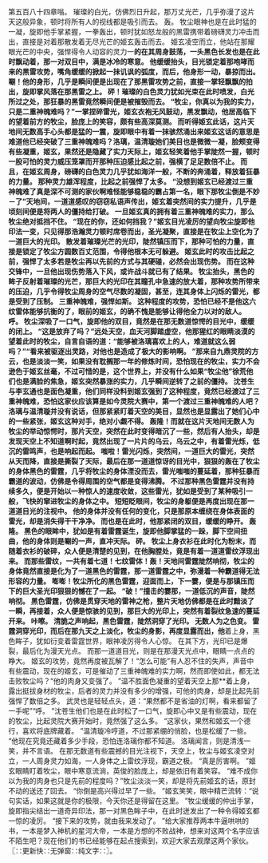 第五百八十四章嗡。
璀璨的白光，仿佛烈日升起，那万丈光芒，几乎弥漫了这片天这般异象，顿时将所有人的视线都是吸引而去。
轰。
牧尘眼神也是在此时猛的一凝，旋即他手掌紧握，一拳轰出，顿时犹如怒龙般的黑雷携带着磅礴灵力冲击而出，直接是对着那散发着无尽光芒的姬玄轰击而去。
姬玄凌空而立，他站在那耀眼光芒的中央，强悍得令人动容的灵力一**的在其周身鼓荡，一头黑色长发也是在此时飘动着，那一对双目中，满是冰冷的寒意。
他缓缓抬头，目光锁定着那咆哮而来的黑雷攻势，嘴角缓缓的掀起一抹讥讽的弧度，而后，他身形一动，暴掠而出。
唰！他的身形，几乎是瞬间便是出现在了那黑雷攻势之前，直接一掌轻飘飘的拍出，旋即掌风落在那黑雷之上。
砰！璀璨的白色灵力犹如光束在此时喷发，白光所过之处，那狂暴的黑雷竟然瞬间便是被摧毁而去。
“牧尘，你真以为我的实力，只是二重神魄难吗？”一掌捏碎雷光，姬玄衣袍无风鼓动，黑发飘动，他居高临下的望着前方的牧尘，脸庞上的笑容，颇有些高深莫测。
而听得姬玄此话，这片天地间无数高手心头都是猛的一震，旋即眼中有着一抹骇然涌出来姬玄这话的意思是难道他已经突破了三重神魄难吗？洛璃，温清璇她们美目也是微微一凝，脸颊变得有些凝重，姬玄，果然还是隐藏了实力天际上，姬玄轻笑着他手掌陡然一握，顿时一股可怕的灵力威压笼罩而开那种压迫感比起之前，强横了足足数倍不止。
而且，在姬玄周身，磅礴的白色灵力几乎犹如海洋一般，不断的奔涌着，释放着狂暴的力量。
那种灵力雄浑程度，比起之前强悍了太多。
“没想到姬玄已经渡过三重神魄难了真是深不可测的家伙啊难怪能够稳稳的霸占第一名，眼下那牧尘倒是不妙－了”天地间，一道道感叹的窃窃私语声传出，姬玄着突然间的实力提升，几乎是顷刻间便是将两人的僵持给打破。
一旦姬玄真的拥有着三重神魄难的实力，那么牧尘绝对抵挡不住。
“现在的你，还如何挡我？”姬玄目光凌厉的望向牧尘旋即他印法一变，只见得那浩瀚灵力顿时席卷而出，圣光凝聚，直接是在牧尘上空化为了一道巨大的光印。
散发着璀璨光芒的光印，陡然镇压而下，那种可怕的力量，直接是锁定了牧尘方圆数百丈范围，令得他根本无可躲避。
姬玄此时的攻击比起之前，强悍了太多若是牧尘再以先前的方式与其硬碰，必然会出现伤势。
而在这种交锋中，一旦他出现伤势落入下风，或许战斗就已有了结果。
牧尘抬头，黑色的眸子反射着璀璨的光芒，那巨大的光印在其瞳孔中急速的放大着，那种攻势所带来的压迫，几乎令得牧尘周身的空气尽数的凝固，甚至，连其身体上闪烁的雷光，都是受到了压制。
三重神魄难，强悍如斯。
这种程度的攻势，恐怕已经不是他这六纹雷体能够抗衡的了，眼前的姬玄，的确不愧是能够让得他全力以对的敌人。
呼。
牧尘深吸了一口气，旋即他的双目，竟然是在那无数道惊愕的目光中，缓缓的闭上。
“这是放弃了吗？”远处天空，血天河脚踏虚空，他那猩红的眼睛淡漠的望着此时的牧尘，自言自语的道：“能够被洛璃喜欢上的人，难道就这么弱吗？”“看来被驱逐出灵路，对他也是造成了极大的影响啊。
”那来自九鼎灵院的方云，也是淡淡一笑，如果没有耽搁那一年的修炼时间，恐怕现在的牧尘，实力不会逊色于姬玄丝毫，不过可惜的是，这个世界上，并没有什么如果“牧尘他”徐荒他们也是满脸的焦急，姬玄突然暴涨的实力，几乎瞬间逆转了之前的僵持。
沈苍生与李玄通也是面色凝重，他们同样没料到姬玄强到了这种程度，竟然已经渡过了三重神魄难，恐怕这家伙应该算是如今灵院大赛中，第一个渡过三重神魄难的人吧？洛璃与温清璇并没有说话，但那紧紧盯着天空的美目，显然也是显露出了她们心中的一些紧张，姬玄这种对手，绝对小觑不得。
轰隆！而就在这片天地间无数人为牧尘的举动惊愕时，那片天空，突然在此时变得暗沉了一些，然后有人抬头，却是发现天空上不知道啊时起，竟然出现了一片片的乌云，乌云之中，有着雷光烁，低沉的雷鸣声，也是响起而起。
嗤啦！雷光闪烁，突然间，一道巨大的雷光，突然从天而降，直接是撕裂了天际，最后在那一道道惊讶的目光中，狠狠的轰在了牧尘的身体黑色的雷霆，几乎将牧尘的身体湮没而去，雷光嗤嗤的蔓延着，那种狂暴而霸道的波动，仿佛是令得周围的空气都是变得沸腾。
不过那种黑色雷霆并没有持续多久，便是开始以一种惊人的速度收敛，这些雷光，犹如是受到了某种吸引一般，飞快的窜进牧尘的身体之中。
短短眨眼间，牧尘的身躯便是再度出现在那一道道目光的注视中。
他的身体并没有任何的变化，只是那原本缠绕在身体表面的雷光，却是消失得干干净净。
而也是在此时，他那紧闭的双目，缓缓的睁开。
轰隆。
黑色的眼眸中，犹如是有着雷霆诞生，旋即他脚掌猛的一跺，脚下空间扭曲，他的身体则是唰的一声，直冲天际。
砰。
牧尘上身衣衫在此时化为粉末，而随着衣衫的破碎，众人便是清楚的见到，在他胸膛处，竟是有着一道道雷纹浮现出来。
而那些雷纹，一共有着七道！七纹雷体！轰！天地间雷霆陡然响彻，牧尘的身体竟然直接是化为了一道黑色的雷霆，那一道雷霆之中，弥漫着一种霸道得无法形容的力量。
嘭嘭！牧尘所化的黑色雷霆，迎面而上，下一霎，便是与那镇压而下的巨大圣光印狠狠的憾在了一起。
“破！”撞击的霎那，一道低沉的声音，陡然响彻。
黑色雷霆，仿佛是贯穿天地的雷神之枪，整片天地仿佛都是在此时黯淡了一瞬，再接着，众人便是惊骇的见到，那巨大的光印上，突然有着裂纹急速的蔓延开来。
咔嚓。
清脆之声响起，黑色雷霆，陡然洞穿了光印。
无数人为之色变。
雷霆洞穿光印，而后在那九天之上淡化，牧尘的身影，再度显露而出，他**着上身，黑色眸子，犹如衍变着雷霆世界，眼神凌厉得令人心惊。
在其下方，光印已是爆裂，最后化为漫天光点。
而那一道道目光，则是在那漫天光点中，眼睛一点点的睁大。
姬玄的攻势，竟然再度被瓦解了！“怎么可能”有人忍不住的失声，声音中有些震动，现在的姬玄，可是催动了三重神魄难的实力啊，然而即使如此，都无法击败牧尘吗？“他的肉身又变强了。
”温不胜面色凝重的望着天空上那**着上身，露出挺拔身材的牧尘，后者的灵力并没有多少的增强，可他的肉身，却是比起先前强悍了数倍之多。
武灵也是轻轻点头，道：“果然都不是省油的灯啊，看来都留了一手呢”“呼。
”沈苍生他们也是在此时松了一口气，旋即心中又是有些震动，现在的牧尘，比起灵院大赛开始时，竟然强了这么多。
“这家伙，果然和姬玄一个德行，喜欢将底牌藏着。
”温清璇冷哼道，不过那紧绷的俏脸，也是松缓了一些。
“他现在究竟还藏着多少手段，恐怕连洛璃你都不知道。
洛璃闻言，则是清浅一笑，并不言语。
在那无数道有些震撼的目光注视下，天空上，牧尘与姬玄凌空对立，一人周身灵力如海，一人身体之上雷纹浮现，霸道之极。
“真是厉害啊。
”姬玄眼睛盯着牧尘，眼中寒意流淌，英俊的脸庞上，却是依旧有着笑容。
“难不成你以为我的肉身也只是先前的程度吗？”牧尘淡淡一笑，却是将先前姬玄的话，原封不动的送还了回去。
“你倒是高兴得过早了一些。
”姬玄笑笑，眼中精芒流转：“说句实话，如果这就是你的极限，今天你还是得留在这里。
”牧尘缓缓的仲出手掌，旋即指尖结出一道奇异印法，那一对黑色眸子中，在此时迸发出了一种令得姬玄都一惊的凌厉。
“接下来的攻势，就由我来发动了。
”给大家推荐两本牛逼哄哄的书，一本是梦入神机的星河大帝，一本是方想的不败战神，想来对这两个名字应该不陌生吧？现在他们的书已经能够在起点搜索到，欢迎大家去观摩这两个家伙。
〖∷更新快∷无弹窗∷纯文字∷〗。
